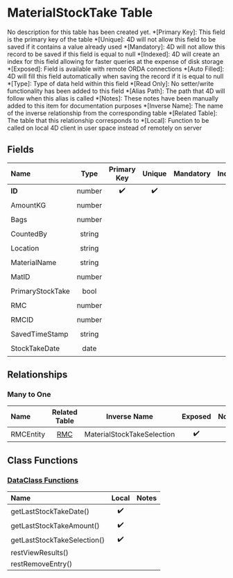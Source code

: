 ﻿# MaterialStockTake Table
No description for this table has been created yet.
*[Primary Key]: This field is the primary key of the table
*[Unique]: 4D will not allow this field to be saved if it contains a value already used
*[Mandatory]: 4D will not allow this record to be saved if this field is equal to null
*[Indexed]: 4D will create an index for this field allowing for faster queries at the expense of disk storage
*[Exposed]: Field is available with remote ORDA connections
*[Auto Filled]: 4D will fill this field automatically when saving the record if it is equal to null
*[Type]: Type of data held within this field
*[Read Only]: No setter/write functionality has been added to this field
*[Alias Path]: The path that 4D will follow when this alias is called
*[Notes]: These notes have been manually added to this item for documentation purposes
*[Inverse Name]: The name of the inverse relationship from the corresponding table
*[Related Table]: The table that this relationship corresponds to
*[Local]: Function to be called on local 4D client in user space instead of remotely on server
## Fields

|Name|Type|Primary Key|Unique|Mandatory|Indexed|Exposed|Auto Filled|Notes|
|:---|:---:|:---:|:---:|:---:|:---:|:---:|:---:|:---:|
|**ID**|number|✔️|✔️||✔️|✔️|✔️||
|AmountKG|number|||||✔️|||
|Bags|number|||||✔️|||
|CountedBy|string|||||✔️|||
|Location|string|||||✔️|||
|MaterialName|string|||||✔️|||
|MatID|number||||✔️|✔️|||
|PrimaryStockTake|bool||||✔️|✔️|||
|RMC|number|||||✔️|||
|RMCID|number|||||✔️|||
|SavedTimeStamp|string|||||✔️|||
|StockTakeDate|date||||✔️|✔️|||

## Relationships
### Many to One

|Name|Related Table|Inverse Name|Exposed|Notes|
|:---|:---:|:---:|:---:|:---:|
|RMCEntity|[RMC](RMC.md)|MaterialStockTakeSelection|✔️||

## Class Functions

### [DataClass Functions](https://github.com/synthotec/SynthoTec-4D/blob/main/Project/Sources/Classes/MaterialStockTake.4dm)

|Name|Local|Notes|
|:---|:---:|:---:|
|getLastStockTakeDate()|✔️||
|getLastStockTakeAmount()|✔️||
|getLastStockTakeSelection()|✔️||
|restViewResults()|||
|restRemoveEntry()|||